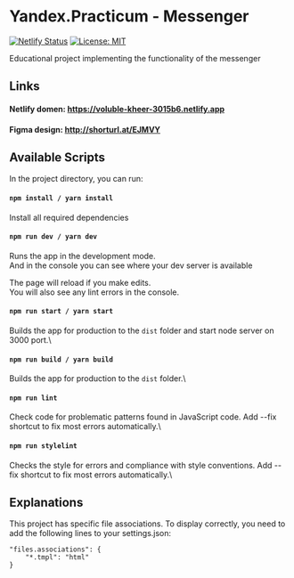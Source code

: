 # Yandex.Practicum - Messenger

[![Netlify Status](https://api.netlify.com/api/v1/badges/9c68d4e2-9ba2-4ec1-a9fd-014200bd7d43/deploy-status)](https://app.netlify.com/sites/voluble-kheer-3015b6/deploys)
[![License: MIT](https://img.shields.io/badge/License-MIT-yellow.svg)](https://opensource.org/licenses/MIT)



Educational project implementing the functionality of the messenger

## Links
#### Netlify domen: https://voluble-kheer-3015b6.netlify.app
#### Figma design: http://shorturl.at/EJMVY


## Available Scripts

In the project directory, you can run:

#### `npm install / yarn install` 

Install all required dependencies 

#### `npm run dev / yarn dev`

Runs the app in the development mode.\
And in the console you can see where your dev server is available

The page will reload if you make edits.\
You will also see any lint errors in the console.

#### `npm run start / yarn start`

Builds the app for production to the `dist` folder and start node server on 3000 port.\

#### `npm run build / yarn build`

Builds the app for production to the `dist` folder.\

#### `npm run lint`

Check code for problematic patterns found in JavaScript code.
Add --fix shortcut to fix most errors automatically.\

#### `npm run stylelint`

Checks the style for errors and compliance with style conventions.
Add --fix shortcut to fix most errors automatically.\

## Explanations
This project has specific file associations. To display correctly, you need to add the following lines to your settings.json:

```
"files.associations": {
    "*.tmpl": "html"
}
```
